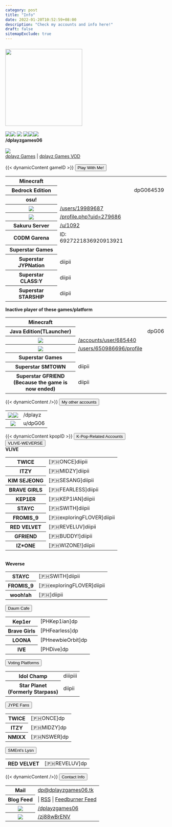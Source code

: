 ```yaml
---
category: post
title: "Info"
date: 2022-01-20T10:52:59+08:00
description: "Check my accounts and info here!"
draft: false
sitemapExclude: true
---
```

<div id="pagecontent border">
			<img src="/images/logo.png" width="240px" class="style-exclude"style="margin-top:2%;">	
		</div>
		<br>
		<a href="https://facebook.com/dplayzgames06" target="_parent"><img src="/images/fb.png"></a><a href="https://twitch.tv/dplayzgames06" target="_parent"><img src="/images/twch.png"></a> <a href="https://medal.tv/u/dplayzgames06"><img src="/images/medal.png"></a> <a href="https://twitter.com/dplayzgames06" target="_parent"><img src="/images/twt.png"></a><a href="https://tiktok.com/dplayzgames06" target="_parent"><img src="/images/tktk.png"></a><a href="https://instagram.com/dplayzgames06" target="_parent"><img src="/images/ig.png"></a><br>
		<b>/dplayzgames06</b><br><br>
		<img src="/images/yt.png"><br>
		<a href="https://youtube.com/channel/UCNTjCvAvlLzmEKIZQ5BpoGQ" target="_parent">dplayz Games</a> | <a href="https://youtube.com/channel/UCRYtnbYg1N9AKS7LQ88N5Qg" target="_parent">dplayz Games VOD</a><br><br>
		{{< dynamicContent gameID >}}
		<button type="button" class="collapsible">Play With Me!</button>
			<div class="content">
				<table style="margin-left:auto; margin-right:auto;" class="no-table-border">
					<tr style="border-bottom:none;"><th>Minecraft</th></tr>
					<tr style="border-top:none; border-bottom:none;"><th>Bedrock Edition</th><td><td>dpG064539</td></tr>
					<tr style="border-bottom:none;"><th>osu!</th></tr>
					<tr style="border-top:none; border-bottom:none;"><th><img src="/images/osu.png"></th><td><a href="https://osu.ppy.sh/users/19989687">/users/19989687</a></td></tr>
					<tr style="border-top:none; border-bottom:none;"><th><img src="/images/osudroid.png"></th><td><a href="https://osudroid.moe/profile.php?uid=279686">/profile.php?uid=279686</a></td></tr>
					<tr style="border-top:none;"><th>Sakuru Server</th><td><a href="https://sakuru.pw/u/1092">/u/1092</a></td></tr>
					<tr><th>CODM Garena</th><td>ID: 6927221836920913921</td></tr>
					<tr style="border-bottom:none;"><th>Superstar Games</th></tr>
					<tr style="border-top:none; border-bottom:none;"><th>Superstar JYPNation</th><td>diipii</td></tr>
					<tr style="border-top:none; border-bottom:none;"><th>Superstar CLASS:Y</th><td>diipii</td></tr>
					<tr style="border-top:none;"><th>Superstar STARSHIP</th><td>diipii</td></tr>	
				</table>
				<b>Inactive player of these games/platform</b>
				<table style="margin-left:auto; margin-right:auto;" class="no-table-border">
					<tr style="border-bottom:none;"><th>Minecraft</th></tr>
					<tr style="border-top:none;"><th>Java Edition(TLauncher)</th><td><td>dpG06</td></tr>
					<tr><th><img src="/images/malody.png"></th><td><a href="http://m.mugzone.net/accounts/user/685440">/accounts/user/685440</a></td></tr>
					<tr><th><img src="/images/rblx.png"></th><td><a href="https://www.roblox.com/users/650986696/profile">/users/650986696/profile</a></td></tr>
					<tr><th>Superstar Games</th></tr>
					<tr style="border-top:none; border-bottom:none;"><th>Superstar SMTOWN</th><td>diipii</td></tr>
					<tr style="border-top:none;"><th>Superstar GFRIEND<br>(Because the game is now ended)</th><td>diipii</td></tr>
				</table>
			</div>
		{{< dynamicContent />}}
		<button type="button" class="collapsible">My other accounts</button>
			<div class="content">
				<table style="margin-left:auto; margin-right:auto;" class="no-table-border">
					<tr><th><a href="https://github.com/dplayz" target="_parent"><img src="/images/gh.png"></a><a href="https://gitlab.com/dplayz" target="_parent"><img src="/images/glb.png"></a></th><td>/dplayz</td></tr>
					<tr><th><a href="https://reddit.com/u/dpG06" target="_parent"><img src="/images/reddit.png"></a></a></th><td>u/dpG06</td></tr>
				</table>
			</div>
		{{< dynamicContent kpopID >}}
		<button type="button" class="collapsible" id="contact-info">K-Pop-Related Accounts</button>
			<div class="content">
				<button type="button" class="collapsible" id="contact-info">VLIVE-WEVERSE</button>
					<div class="content">
						<b>VLIVE</b>
						<table style="margin-left:auto; margin-right:auto;" class="no-table-border">
						<tr><th>TWICE</th><td>[🇵🇭ONCE]diipii</td></tr>
						<tr><th>ITZY</th><td>[🇵🇭MIDZY]diipii</td></tr>
						<tr><th>KIM SEJEONG</th><td>[🇵🇭SESANG]diipii</td></tr>
						<tr><th>BRAVE GIRLS</th><td>[🇵🇭FEARLESS]diipii</td></tr>
						<tr><th>KEP1ER</th><td>[🇵🇭KEP1IAN]diipii</td></tr>
						<tr><th>STAYC</th><td>[🇵🇭SWITH]diipii</td></tr>
						<tr><th>FROMIS_9</th><td>[🇵🇭exploringFLOVER]diipii</td></tr>
						<tr><th>RED VELVET</th><td>[🇵🇭REVELUV]diipii</td></tr>
						<tr><th>GFRIEND</th><td>[🇵🇭BUDDY!]diipii</td></tr>
						<tr><th>IZ*ONE</th><td>[🇵🇭WIZONE!]diipii</td></tr>
						</table><br>
						<b>Weverse</b>
						<table style="margin-left:auto; margin-right:auto;" class="no-table-border">
						<tr><th>STAYC</th><td>[🇵🇭SWITH]diipii</td></tr>
						<tr><th>FROMIS_9</th><td>[🇵🇭exploringFLOVER]diipii</td></tr>
						<tr><th>wooh!ah</th><td>[🇵🇭]diipii</td></tr>
						</table>
					</div>
				<button type="button" class="collapsible" id="contact-info">Daum Cafe</button>
					<div class="content">
						<table style="margin-left:auto; margin-right:auto;" class="no-table-border">
						<tr><th>Kep1er</th><td>[PHKep1ian]dp</td></tr>
						<tr><th>Brave Girls</th><td>[PHFearless]dp</td></tr>
						<tr><th>LOONA</th><td>[PHnewbieOrbit]dp</td></tr>
						<tr><th>IVE</th><td>[PHDive]dp</td></tr>
						</table>
					</div>
					<button type="button" class="collapsible" id="contact-info">Voting Platforms</button>
					<div class="content">
						<table style="margin-left:auto; margin-right:auto;" class="no-table-border">
						<tr><th>Idol Champ</th><td>diiipiii</td></tr>
						<tr><th>Star Planet<br>(Formerly Starpass)</th><td>diipii</td></tr>
						</table>
					</div>
					<button type="button" class="collapsible" id="contact-info">JYPE Fans</button>
					<div class="content">
						<table style="margin-left:auto; margin-right:auto;" class="no-table-border">
						<tr><th>TWICE</th><td> [🇵🇭ONCE]dp</td></tr>
						<tr><th>ITZY</th><td>[🇵🇭MIDZY]dp</td></tr>
						<tr><th>NMIXX</th><td>[🇵🇭NSWER]dp</td></tr>
						</table>
					</div>
					<button type="button" class="collapsible" id="contact-info">SMEnt's Lysn</button>
					<div class="content">
						<table style="margin-left:auto; margin-right:auto;" class="no-table-border">
						<tr><th>RED VELVET</th><td>[🇵🇭REVELUV]dp</td></tr>
						</table>
					</div>
					</div>
		{{< dynamicContent />}}
		<button type="button" class="collapsible" id="contact-info">Contact Info</button>
			<div class="content">
				<table style="margin-left:auto; margin-right:auto;" class="no-table-border">
					<tr><th>Mail</th><td><a href="mailto:dp@dplayzgames06.tk">dp@dplayzgames06.tk</a></td></tr>
					<tr><th>Blog Feed</th><td>| <a href="/blog/index.xml">RSS</a> | <a href="http://feeds.feedburner.com/dplayzgamesblog">Feedburner Feed</a></td></tr>
					<tr><th><img src="../images/msgr.png"></th><td><a href="http://m.me/dplayzgames06">/dplayzgames06</a></td></tr>
					<tr><th><img src="../images/dscrd.png"></th><td><a href="https://discord.gg/zj88wBrENV">/zj88wBrENV</a></td></tr>
				</table>
			</div>	
		<br>
		<br>
		<br>
		<br>
		<br>
		</div>
